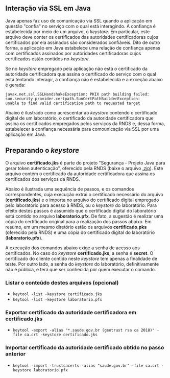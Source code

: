 ## Interação via SSL em Java

Java apenas faz uso de comunicação via SSL quando a aplicação em questão "confia" no serviço com o qual está interagindo. 
A confiança é estabelecida por meio de um arquivo, o _keystore_. Em particular, este arquivo deve conter os certificados
das autoridades certificadoras cujos certificados por ela assinados são considerados confiáveis. Dito de outro forma,
a aplicação em Java estabelece uma relação de confiança apenas com certificados assinados por autoridades certificadoras
cujos certificados estão contidos no _keystore_. 

Se no _keystore_ empregado pela aplicação não está o certificado da autoridade certificadora que assina o certificado do
serviço com o qual está tentando interagir, a confiança não é estabelecida e a exceção abaixo é gerada:

```
javax.net.ssl.SSLHandshakeException: PKIX path building failed: 
sun.security.provider.certpath.SunCertPathBuilderException: 
unable to find valid certification path to requested target
```

Abaixo é ilustrado como acrescentar ao _keystore_ contendo o certificado digital de um laboratório, o certificado da autoridade
certificadora que assina os certificados empregados pelos serviços da RNDS e, dessa forma, estabelecer a confiança necessária
para comounicação via SSL por uma aplicação em Java.

## Preparando o _keystore_

O arquivo **certificado.jks** é parte do projeto "Segurança - Projeto Java para gerar token autenticação", oferecido pela RNDS (baixe o arquivo [.zip](http://mobileapps.saude.gov.br/portal-servicos/files/f3bd659c8c8ae3ee966e575fde27eb58/53c86213276e091be7128abc031f5d38_8ymqlifr9.zip)). Este arquivo
contém o certificado da autoridade certificadora que assina os certificados dos serviços da RNDS.

Abaixo é ilustrada uma sequência de passos, e os comandos correspondentes, cuja execução extrai o certificado necessário do arquivo (**certificado.jks**) e o importa no arquivo do certificado digital empregado pelo laboratório para acesso à RNDS, ou o _keystore_ do laboratório. 
Para efeito destes passos é assumido que o certificado digital do laboratório está
contido no arquivo **laboratorio.pfx**. De fato, a sugestão é realizar uma cópia do certificado original para a realização dos passos abaixo. Em resumo, em um mesmo diretório estão os arquivos **certificado.pks** (oferecido pela RNDS) e uma cópia do certificado digital do laboratório (**laboratorio.pfx**).

A execução dos comandos abaixo exige a senha de acesso aos certificados. No caso do _keystore_ **certificado.jks**, a senha é **secret**. 
O certificado do cliente contido neste _keystore_ tem apenas a finalidade de teste. Por outro lado, a senha do _keystore_ do 
laboratório, definitivamente não é pública, e terá que ser conhecida por quem executar o comando. 

### Listar o conteúdo destes arquivos (opcional)

- `keytool -list -keystore certificado.jks`
- `keytool -list -keystore laboratorio.pfx`

### Exportar certificado da autoridade certificadora em certificado.jks

- `keytool -export -alias "*.saude.gov.br (geotrust rsa ca 2018)" -file ca.crt -keystore certificado.jks`

### Importar certificado da autoridade certificado obtido no passo anterior

- `keytool -import -trustcacerts -alias "saude.gov.br" -file ca.crt -keystore laboratorio.pfx`
